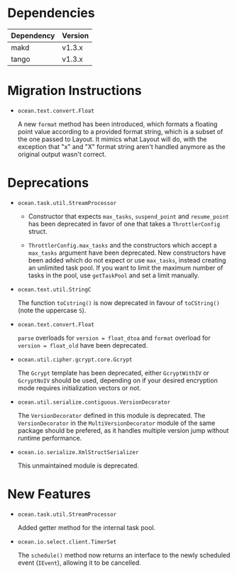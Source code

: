 Dependencies
============

Dependency | Version
-----------|---------
makd       | v1.3.x
tango      | v1.3.x

Migration Instructions
======================

* `ocean.text.convert.Float`

  A new `format` method has been introduced, which formats a floating point value according to
  a provided format string, which is a subset of the one passed to Layout.
  It mimics what Layout will do, with the exception that "x" and "X" format string aren't handled
  anymore as the original output wasn't correct.


Deprecations
============

* `ocean.task.util.StreamProcessor`

  * Constructor that expects `max_tasks`, `suspend_point` and `resume_point` has
  been deprecated in favor of one that takes a `ThrottlerConfig` struct.

  * `ThrottlerConfig.max_tasks` and the constructors which accept a `max_tasks`
  argument have been deprecated. New constructors have been added which do not
  expect or use `max_tasks`, instead creating an unlimited task pool. If you
  want to limit the maximum number of tasks in the pool, use `getTaskPool` and
  set a limit manually.

* `ocean.text.util.StringC`

  The function `toCstring()` is now deprecated in favour of `toCString()` (note
  the uppercase `S`).

* `ocean.text.convert.Float`

  `parse` overloads for `version = float_dtoa` and `format` overload
  for `version = float_old` have been deprecated.

* `ocean.util.cipher.gcrypt.core.Gcrypt`

  The `Gcrypt` template has been deprecated, either `GcryptWithIV` or
  `GcryptNoIV` should be used, depending on if your desired encryption mode
  requires initialization vectors or not.

* `ocean.util.serialize.contiguous.VersionDecorator`

  The `VersionDecorator` defined in this module is deprecated.
  The `VersionDecorator` in the `MultiVersionDecorator` module of the same package
  should be prefered, as it handles multiple version jump without runtime performance.

* `ocean.io.serialize.XmlStructSerializer`

  This unmaintained module is deprecated.

New Features
============

* `ocean.task.util.StreamProcessor`

  Added getter method for the internal task pool.

* `ocean.io.select.client.TimerSet`

  The `schedule()` method now returns an interface to the newly scheduled event
  (`IEvent`), allowing it to be cancelled.
